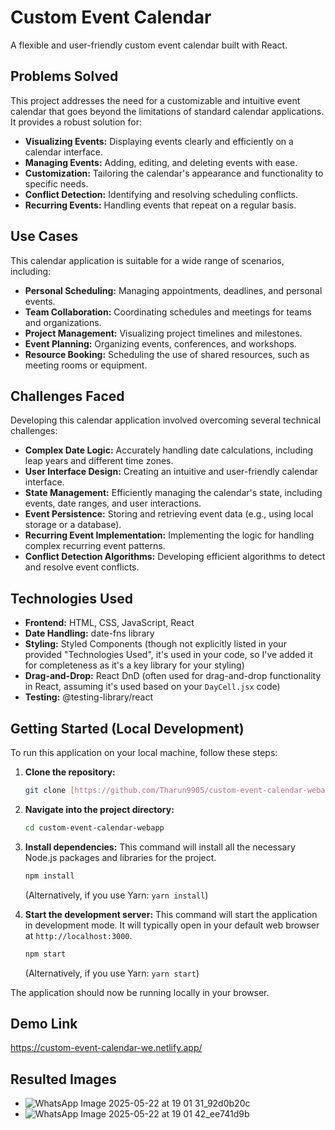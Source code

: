 # Custom Event Calendar

A flexible and user-friendly custom event calendar built with React.

## Problems Solved

This project addresses the need for a customizable and intuitive event calendar that goes beyond the limitations of standard calendar applications. It provides a robust solution for:

* **Visualizing Events:** Displaying events clearly and efficiently on a calendar interface.
* **Managing Events:** Adding, editing, and deleting events with ease.
* **Customization:** Tailoring the calendar's appearance and functionality to specific needs.
* **Conflict Detection:** Identifying and resolving scheduling conflicts.
* **Recurring Events:** Handling events that repeat on a regular basis.

## Use Cases

This calendar application is suitable for a wide range of scenarios, including:

* **Personal Scheduling:** Managing appointments, deadlines, and personal events.
* **Team Collaboration:** Coordinating schedules and meetings for teams and organizations.
* **Project Management:** Visualizing project timelines and milestones.
* **Event Planning:** Organizing events, conferences, and workshops.
* **Resource Booking:** Scheduling the use of shared resources, such as meeting rooms or equipment.

## Challenges Faced

Developing this calendar application involved overcoming several technical challenges:

* **Complex Date Logic:** Accurately handling date calculations, including leap years and different time zones.
* **User Interface Design:** Creating an intuitive and user-friendly calendar interface.
* **State Management:** Efficiently managing the calendar's state, including events, date ranges, and user interactions.
* **Event Persistence:** Storing and retrieving event data (e.g., using local storage or a database).
* **Recurring Event Implementation:** Implementing the logic for handling complex recurring event patterns.
* **Conflict Detection Algorithms:** Developing efficient algorithms to detect and resolve event conflicts.

## Technologies Used

* **Frontend:** HTML, CSS, JavaScript, React
* **Date Handling:** date-fns library
* **Styling:** Styled Components (though not explicitly listed in your provided "Technologies Used", it's used in your code, so I've added it for completeness as it's a key library for your styling)
* **Drag-and-Drop:** React DnD (often used for drag-and-drop functionality in React, assuming it's used based on your `DayCell.jsx` code)
* **Testing:** @testing-library/react 

## Getting Started (Local Development)

To run this application on your local machine, follow these steps:

1.  **Clone the repository:**
    ```bash
    git clone [https://github.com/Tharun9905/custom-event-calendar-webapp.git](https://github.com/Tharun9905/custom-event-calendar-webapp.git)
    ```

2.  **Navigate into the project directory:**
    ```bash
    cd custom-event-calendar-webapp
    ```

3.  **Install dependencies:**
    This command will install all the necessary Node.js packages and libraries for the project.
    ```bash
    npm install
    ```
    (Alternatively, if you use Yarn: `yarn install`)

4.  **Start the development server:**
    This command will start the application in development mode. It will typically open in your default web browser at `http://localhost:3000`.
    ```bash
    npm start
    ```
    (Alternatively, if you use Yarn: `yarn start`)

The application should now be running locally in your browser.

## Demo Link

https://custom-event-calendar-we.netlify.app/

## Resulted Images

* ![WhatsApp Image 2025-05-22 at 19 01 31_92d0b20c](https://github.com/user-attachments/assets/806c3403-468e-43be-8dfc-ae6b521253e0)
* ![WhatsApp Image 2025-05-22 at 19 01 42_ee741d9b](https://github.com/user-attachments/assets/5d05e05b-9917-4643-9205-30dc95233d93)
